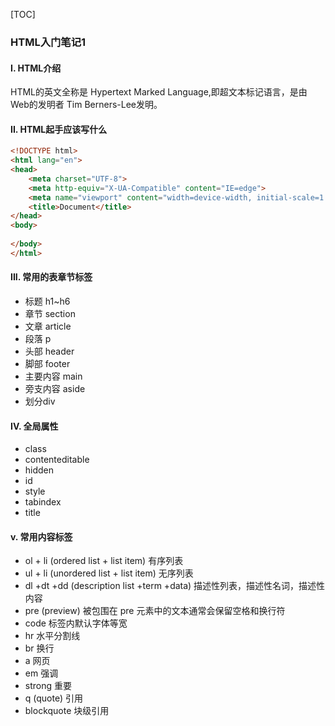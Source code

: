[TOC]

### HTML入门笔记1

#### I. HTML介绍

HTML的英文全称是 Hypertext Marked Language,即超文本标记语言，是由Web的发明者 Tim Berners-Lee发明。

#### II. HTML起手应该写什么

```html
<!DOCTYPE html>
<html lang="en">
<head>
    <meta charset="UTF-8">
    <meta http-equiv="X-UA-Compatible" content="IE=edge">
    <meta name="viewport" content="width=device-width, initial-scale=1.0">
    <title>Document</title>
</head>
<body>
    
</body>
</html>
```

#### III. 常用的表章节标签

* 标题 h1~h6 
* 章节 section
* 文章 article
* 段落 p
* 头部 header
* 脚部 footer
* 主要内容 main
* 旁支内容 aside
* 划分div

#### IV. 全局属性

* class
* contenteditable
* hidden
* id
* style
* tabindex
* title

#### v. 常用内容标签

* ol + li (ordered list + list item) 有序列表
* ul + li (unordered list + list item) 无序列表
* dl +dt +dd (description list +term +data) 描述性列表，描述性名词，描述性内容
* pre (preview)  被包围在 pre 元素中的文本通常会保留空格和换行符
* code 标签内默认字体等宽
* hr 水平分割线
* br 换行
* a 网页
* em 强调
* strong 重要
* q (quote) 引用
* blockquote 块级引用





